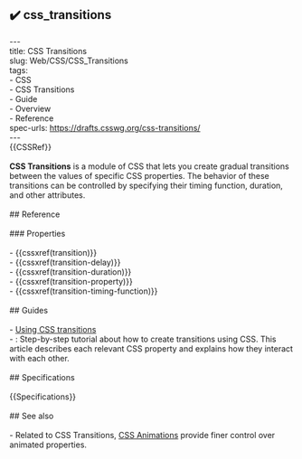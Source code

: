 ## ✔️ css_transitions 
 ---<br/>title: CSS Transitions<br/>slug: Web/CSS/CSS_Transitions<br/>tags:<br/>  - CSS<br/>  - CSS Transitions<br/>  - Guide<br/>  - Overview<br/>  - Reference<br/>spec-urls: https://drafts.csswg.org/css-transitions/<br/>---<br/>{{CSSRef}}<br/><br/>**CSS Transitions** is a module of CSS that lets you create gradual transitions between the values of specific CSS properties. The behavior of these transitions can be controlled by specifying their timing function, duration, and other attributes.<br/><br/>## Reference<br/><br/>### Properties<br/><br/>- {{cssxref(transition)}}<br/>- {{cssxref(transition-delay)}}<br/>- {{cssxref(transition-duration)}}<br/>- {{cssxref(transition-property)}}<br/>- {{cssxref(transition-timing-function)}}<br/><br/>## Guides<br/><br/>- [Using CSS transitions](/en-US/docs/Web/Guide/CSS/Using_CSS_transitions)<br/>  - : Step-by-step tutorial about how to create transitions using CSS. This article describes each relevant CSS property and explains how they interact with each other.<br/><br/>## Specifications<br/><br/>{{Specifications}}<br/><br/>## See also<br/><br/>- Related to CSS Transitions, [CSS Animations](/en-US/docs/Web/CSS/CSS_Animations) provide finer control over animated properties.<br/>